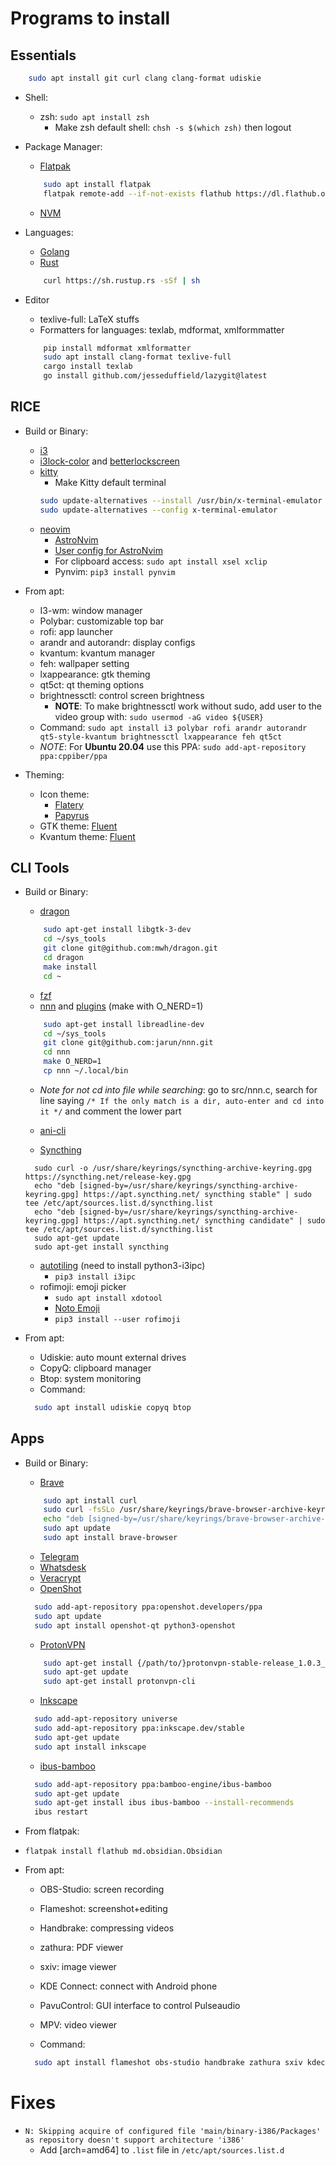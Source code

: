 # Programs to install

## Essentials

```bash
    sudo apt install git curl clang clang-format udiskie
```

- Shell:

  - zsh: `sudo apt install zsh`
    - Make zsh default shell: `chsh -s $(which zsh)` then logout

- Package Manager:

  - [Flatpak](https://flatpak.org/setup/Ubuntu)

  ```bash
      sudo apt install flatpak
      flatpak remote-add --if-not-exists flathub https://dl.flathub.org/repo/flathub.flatpakrepo
  ```

  - [NVM](https://github.com/nvm-sh/nvm#install--update-script)

- Languages:

  - [Golang](https://go.dev/doc/install)
  - [Rust](https://doc.rust-lang.org/cargo/getting-started/installation.html)

  ```bash
      curl https://sh.rustup.rs -sSf | sh
  ```

- Editor

  - texlive-full: LaTeX stuffs
  - Formatters for languages: texlab, mdformat, xmlformmatter

  ```bash
      pip install mdformat xmlformatter
      sudo apt install clang-format texlive-full
      cargo install texlab
      go install github.com/jesseduffield/lazygit@latest
  ```

## RICE

- Build or Binary:

  - [i3](https://i3wm.org/docs/repositories.html)
  - [i3lock-color](https://github.com/Raymo111/i3lock-color#building-i3lock-color) and [betterlockscreen](https://github.com/betterlockscreen/betterlockscreen#installation)
  - [kitty](https://sw.kovidgoyal.net/kitty/binary/)
    - Make Kitty default terminal
    ```bash
    sudo update-alternatives --install /usr/bin/x-terminal-emulator x-terminal-emulator `which kitty` 50
    sudo update-alternatives --config x-terminal-emulator
    ```
  - [neovim](https://github.com/neovim/neovim/releases)
    - [AstroNvim](https://github.com/AstroNvim/AstroNvim)
    - [User config for AstroNvim](https://github.com/phuoc101/astronvim_config)
    - For clipboard access: `sudo apt install xsel xclip`
    - Pynvim: `pip3 install pynvim`

- From apt:

  - I3-wm: window manager
  - Polybar: customizable top bar
  - rofi: app launcher
  - arandr and autorandr: display configs
  - kvantum: kvantum manager
  - feh: wallpaper setting
  - lxappearance: gtk theming
  - qt5ct: qt theming options
  - brightnessctl: control screen brightness
    - **NOTE**: To make brightnessctl work without sudo, add user to the video group with: `sudo usermod -aG video ${USER}`
  - Command: `sudo apt install i3 polybar rofi arandr autorandr qt5-style-kvantum brightnessctl lxappearance feh qt5ct`
  - *NOTE*: For **Ubuntu 20.04** use this PPA: `sudo add-apt-repository ppa:cppiber/ppa`

- Theming:

  - Icon theme:
    - [Flatery](https://www.pling.com/p/1332404/)
    - [Papyrus](https://github.com/limbusdev/papyrus-icon-theme)
  - GTK theme: [Fluent](https://www.pling.com/p/1477941/)
  - Kvantum theme: [Fluent](https://www.pling.com/p/1499836/)

## CLI Tools

- Build or Binary:

  - [dragon](https://github.com/mwh/dragon)

  ```bash
      sudo apt-get install libgtk-3-dev
      cd ~/sys_tools
      git clone git@github.com:mwh/dragon.git
      cd dragon
      make install
      cd ~
  ```

  - [fzf](https://github.com/junegunn/fzf#using-git)
  - [nnn](https://github.com/jarun/nnn#quickstart) and [plugins](https://github.com/jarun/nnn/blob/master/plugins/README.md) (make with O_NERD=1)

  ```bash
      sudo apt-get install libreadline-dev
      cd ~/sys_tools
      git clone git@github.com:jarun/nnn.git
      cd nnn
      make O_NERD=1
      cp nnn ~/.local/bin
  ```
    - *Note for not cd into file while searching*: go to src/nnn.c, search for line saying `/* If the only match is a dir, auto-enter and cd into it */` and comment the lower part

  - [ani-cli](https://github.com/pystardust/ani-cli)
  - [Syncthing](https://apt.syncthing.net/)

  ```
    sudo curl -o /usr/share/keyrings/syncthing-archive-keyring.gpg https://syncthing.net/release-key.gpg
    echo "deb [signed-by=/usr/share/keyrings/syncthing-archive-keyring.gpg] https://apt.syncthing.net/ syncthing stable" | sudo tee /etc/apt/sources.list.d/syncthing.list
    echo "deb [signed-by=/usr/share/keyrings/syncthing-archive-keyring.gpg] https://apt.syncthing.net/ syncthing candidate" | sudo tee /etc/apt/sources.list.d/syncthing.list
    sudo apt-get update
    sudo apt-get install syncthing
  ```

  - [autotiling](https://github.com/nwg-piotr/autotiling) (need to install python3-i3ipc)
    - `pip3 install i3ipc`
  - rofimoji: emoji picker
    - `sudo apt install xdotool`
    - [Noto Emoji](https://fonts.google.com/noto/specimen/Noto+Color+Emoji)
    - `pip3 install --user rofimoji`

- From apt:

  - Udiskie: auto mount external drives
  - CopyQ: clipboard manager
  - Btop: system monitoring
  - Command:

  ```bash
    sudo apt install udiskie copyq btop
  ```

## Apps

- Build or Binary:

  - [Brave](https://brave.com/linux/)

  ```bash
      sudo apt install curl
      sudo curl -fsSLo /usr/share/keyrings/brave-browser-archive-keyring.gpg https://brave-browser-apt-release.s3.brave.com/brave-browser-archive-keyring.gpg
      echo "deb [signed-by=/usr/share/keyrings/brave-browser-archive-keyring.gpg] https://brave-browser-apt-release.s3.brave.com/ stable main"|sudo tee /etc/apt/sources.list.d/brave-browser-release.list
      sudo apt update
      sudo apt install brave-browser
  ```

  - [Telegram](https://desktop.telegram.org/)
  - [Whatsdesk](https://gitlab.com/zerkc/whatsdesk)
  - [Veracrypt](https://www.veracrypt.fr/en/Downloads.html)
  - [OpenShot](https://www.openshot.org/ppa/)

  ```bash
    sudo add-apt-repository ppa:openshot.developers/ppa
    sudo apt update
    sudo apt install openshot-qt python3-openshot
  ```

  - [ProtonVPN](https://protonvpn.com/support/linux-vpn-tool/#debian)

  ```bash
      sudo apt-get install {/path/to/}protonvpn-stable-release_1.0.3_all.deb
      sudo apt-get update
      sudo apt-get install protonvpn-cli
  ```

  - [Inkscape](https://wiki.inkscape.org/wiki/Installing_Inkscape#Ubuntu_or_Debian)

  ```bash
    sudo add-apt-repository universe
    sudo add-apt-repository ppa:inkscape.dev/stable
    sudo apt-get update
    sudo apt install inkscape
  ```

  - [ibus-bamboo](https://github.com/BambooEngine/ibus-bamboo)

  ```bash
    sudo add-apt-repository ppa:bamboo-engine/ibus-bamboo
    sudo apt-get update
    sudo apt-get install ibus ibus-bamboo --install-recommends
    ibus restart
  ```

- From flatpak:

- `flatpak install flathub md.obsidian.Obsidian`

- From apt:

  - OBS-Studio: screen recording

  - Flameshot: screenshot+editing

  - Handbrake: compressing videos

  - zathura: PDF viewer

  - sxiv: image viewer

  - KDE Connect: connect with Android phone

  - PavuControl: GUI interface to control Pulseaudio

  - MPV: video viewer

  - Command:

  ```bash
    sudo apt install flameshot obs-studio handbrake zathura sxiv kdeconnect mpv
  ```

# Fixes

- `N: Skipping acquire of configured file 'main/binary-i386/Packages' as repository doesn't support architecture 'i386'`
  - Add \[arch=amd64\] to `.list` file in `/etc/apt/sources.list.d`

